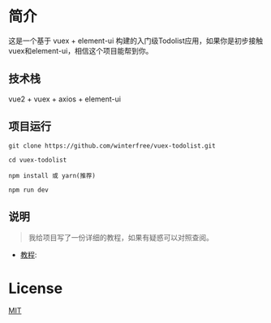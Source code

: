 # 简介

这是一个基于 vuex + element-ui 构建的入门级Todolist应用，如果你是初步接触vuex和element-ui，相信这个项目能帮到你。


## 技术栈

vue2 + vuex + axios + element-ui


## 项目运行

```
git clone https://github.com/winterfree/vuex-todolist.git  

cd vuex-todolist

npm install 或 yarn(推荐)

npm run dev

```

## 说明

>我给项目写了一份详细的教程，如果有疑惑可以对照查阅。
- [教程](https://blog.csdn.net/weixin_44550463/article/details/103699348):

# License

[MIT]([MIT](https://github.com/bailicangdu/vue2-elm/blob/master/COPYING))
